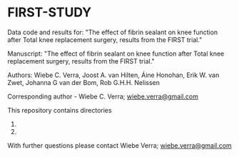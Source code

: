 # FIRST-STUDY
Data code and results for: "The effect of fibrin sealant on knee function after Total knee replacement surgery, results from the FIRST trial."

Manuscript: "The effect of fibrin sealant on knee function after Total knee replacement surgery, results from the FIRST trial."

Authors: Wiebe C. Verra, Joost A. van Hilten, Áine Honohan, Erik W. van Zwet, Johanna G van der Bom, Rob G.H.H. Nelissen

Corresponding author - Wiebe C. Verra; wiebe.verra@gmail.com 

This repository contains   directories

1. 
2. 



With further questions please contact Wiebe Verra; wiebe.verra@gmail.com 
